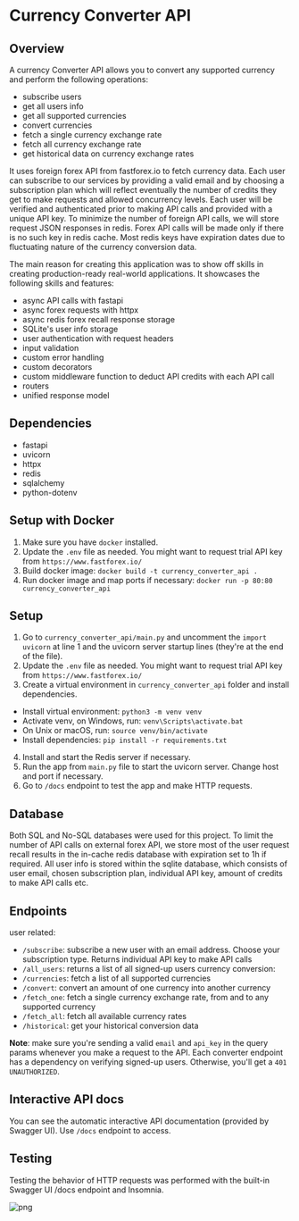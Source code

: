 # Currency Converter API
 
## Overview
A currency Converter API allows you to convert any supported currency and perform the following operations: 
- subscribe users
- get all users info
- get all supported currencies
- convert currencies
- fetch a single currency exchange rate
- fetch all currency exchange rate
- get historical data on currency exchange rates

It uses foreign forex API from fastforex.io to fetch currency data. 
Each user can subscribe to our services by providing a valid email and by choosing a subscription plan which will reflect eventually the number of credits they get to make requests and allowed concurrency levels. Each user will be verified and authenticated prior to making API calls and provided with a unique API key.
To minimize the number of foreign API calls, we will store request JSON responses in redis. Forex API calls will be made only if there is no such key in redis cache. 
Most redis keys have expiration dates due to fluctuating nature of the currency conversion data.

The main reason for creating this application was to show off skills in creating production-ready real-world applications. 
It showcases the following skills and features:
- async API calls with fastapi
- async forex requests with httpx
- async redis forex recall response storage
- SQLite's user info storage
- user authentication with request headers
- input validation
- custom error handling
- custom decorators
- custom middleware function to deduct API credits with each API call
- routers
- unified response model
 
## Dependencies
- fastapi
- uvicorn
- httpx
- redis
- sqlalchemy
- python-dotenv
 
## Setup with Docker
1. Make sure you have `docker` installed.
2. Update the `.env` file as needed. You might want to request trial API key from `https://www.fastforex.io/`
3. Build docker image: `docker build -t currency_converter_api .`
4. Run docker image and map ports if necessary: `docker run -p 80:80 currency_converter_api`
 
## Setup
1. Go to `currency_converter_api/main.py` and uncomment the `import uvicorn` at line 1 and the uvicorn server startup lines (they're at the end of the file).
2. Update the `.env` file as needed. You might want to request trial API key from `https://www.fastforex.io/`
3. Create a virtual environment in `currency_converter_api` folder and install dependencies.
- Install virtual environment:
`python3 -m venv venv`
- Activate venv, on Windows, run:
`venv\Scripts\activate.bat`
- On Unix or macOS, run:
`source venv/bin/activate`
- Install dependencies:
`pip install -r requirements.txt`
4. Install and start the Redis server if necessary.
5. Run the app from `main.py` file to start the uvicorn server. Change host and port if necessary.
6. Go to `/docs` endpoint to test the app and make HTTP requests.

## Database
Both SQL and No-SQL databases were used for this project. 
To limit the number of API calls on external forex API, we store most of the user request recall results in the in-cache redis database with expiration set to 1h if required.
All user info is stored within the sqlite database, which consists of user email, chosen subscription plan, individual API key, amount of credits to make API calls etc.
 
## Endpoints
user related:
- `/subscribe`: subscribe a new user with an email address. Choose your subscription type. Returns individual API key to make API calls
- `/all_users`: returns a list of all signed-up users
currency conversion:
- `/currencies`: fetch a list of all supported currencies
- `/convert`: convert an amount of one currency into another currency
- `/fetch_one`: fetch a single currency exchange rate, from and to any supported currency
- `/fetch_all`: fetch all available currency rates
- `/historical`: get your historical conversion data
 
**Note**: make sure you're sending a valid `email` and `api_key` in the query params whenever you make a request to the API. 
Each converter endpoint has a dependency on verifying signed-up users. Otherwise, you'll get a `401 UNAUTHORIZED`.
 
## Interactive API docs
You can see the automatic interactive API documentation (provided by Swagger UI). Use `/docs` endpoint to access.

## Testing
Testing the behavior of HTTP requests was performed with the built-in Swagger UI /docs endpoint and Insomnia.

![png](https://github.com/rafaski1/currency_converter_api/blob/main/swagger_ui.PNG?raw=true)

